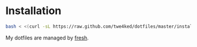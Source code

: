 Installation
============

```sh
bash < <(curl -sL https://raw.github.com/twe4ked/dotfiles/master/install.sh)
```

My dotfiles are managed by [fresh].

[fresh]: http://freshshell.com
